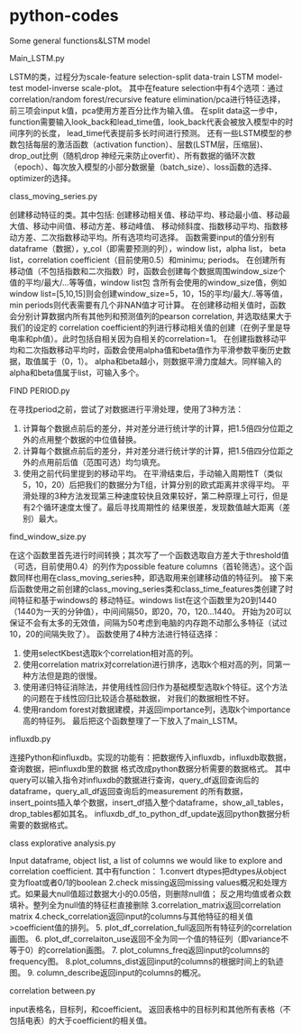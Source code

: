 # python-codes
Some general functions&amp;LSTM model



Main_LSTM.py

LSTM的类，过程分为scale-feature selection-split data-train LSTM model-test model-inverse scale-plot。
其中在feature selection中有4个选项：通过correlation/random forest/recursive feature elimination/pca进行特征选择，
前三项会input k值，pca使用方差百分比作为输入值。
在split data这一步中，function需要输入look_back和lead_time值，look_back代表会被放入模型中的时间序列的长度，
lead_time代表提前多长时间进行预测。
还有一些LSTM模型的参数包括每层的激活函数（activation function）、层数(LSTM层，压缩层)、drop_out比例（随机drop
神经元来防止overfit）、所有数据的循环次数（epoch）、每次放入模型的小部分数据量（batch_size）、loss函数的选择、
optimizer的选择。


class_moving_series.py

创建移动特征的类。其中包括: 创建移动相关值、移动平均、移动最小值、移动最大值、移动中间值、移动方差、移动峰值、
移动倾斜度、指数移动平均、指数移动方差、二次指数移动平均。所有选项均可选择。
函数需要input的值分别有dataframe（数据），y_col（即需要预测的列），window list，alpha list，
beta list，correlation coefficient（目前使用0.5）和minimu; periods。
在创建所有移动值（不包括指数和二次指数）时，函数会创建每个数据周围window_size个值的平均/最大/...等等值，window list包
含所有会使用的window_size值，例如window list=[5,10,15]则会创建window_size=5，10，15的平均/最大/..等等值，min
periods则代表需要有几个非NAN值才可计算。
在创建移动相关值时，函数会分别计算数据内所有其他列和预测值列的pearson correlation, 并选取结果大于我们的设定的
correlation coefficient的列进行移动相关值的创建（在例子里是导电率和ph值）。此时包括自相关因为自相关的correlation=1。
在创建指数移动平均和二次指数移动平均时，函数会使用alpha值和beta值作为平滑参数平衡历史数据，取值属于（0，1）。
alpha和beta越小，则数据平滑力度越大。同样输入的alpha和beta值属于list，可输入多个。


FIND PERIOD.py

在寻找period之前，尝试了对数据进行平滑处理，使用了3种方法：
1. 计算每个数据点前后的差分，并对差分进行统计学的计算，把1.5倍四分位距之外的点用整个数据的中位值替换。
2. 计算每个数据点前后的差分，并对差分进行统计学的计算，把1.5倍四分位距之外的点用前后值（范围可选）均匀填充。
3. 使用之前代码里提到的移动平均。
在平滑结束后，手动输入周期性T（类似5，10，20）后把我们的数据分为T组，计算分别的欧式距离并求得平均。
平滑处理的3种方法发现第三种速度较快且效果较好，第二种原理上可行，但是有2个循环速度太慢了。最后寻找周期性的
结果很差，发现数值越大距离（差别）最大。


find_window_size.py

在这个函数里首先进行时间转换；其次写了一个函数选取自方差大于threshold值（可选，目前使用0.4）的列作为possible
feature columns（首轮筛选）。这个函数同样也用在class_moving_series种，即选取用来创建移动值的特征列。
接下来后函数使用之前创建的class_moving_series类和class_time_features类创建了时间特征和基于windows的
移动特征。windows list在这个函数里为20到1440（1440为一天的分钟值），中间间隔50，即20，70，120...1440。
开始为20可以保证不会有太多的无效值，间隔为50考虑到电脑的内存跑不动那么多特征（试过10，20的间隔失败了）。
函数使用了4种方法进行特征选择：
1. 使用selectKbest选取k个correlation相对高的列。
2. 使用correlation matrix对correlation进行排序，选取k个相对高的列，同第一种方法但是跑的很慢。
3. 使用递归特征消除法，并使用线性回归作为基础模型选取k个特征。这个方法的问题在于线性回归比较适合基础数据，
对我们的数据相性不好。
4. 使用random forest对数据建模，并返回importance列，选取k个importance高的特征列。
最后把这个函数整理了一下放入了main_LSTM。


influxdb.py

连接Python和influxdb。实现的功能有：把数据传入influxdb，influxdb取数据，查询数据，把influxdb里的数据
格式改成python数据分析需要的数据格式。
其中query可以输入指令对influxdb的数据进行查询，query_df返回查询后的dataframe，query_all_df返回查询后的measurement
的所有数据，insert_points插入单个数据，insert_df插入整个dataframe，show_all_tables，drop_tables都如其名。
influxdb_df_to_python_df_update返回python数据分析需要的数据格式。


class explorative analysis.py

Input dataframe, object list, a list of columns we would like to explore and correlation coefficient.
其中有function：
1.convert dtypes把dtypes从object变为float或者0/1的boolean
2.check missing返回missing values概况和处理方式。如果最大null值超过数据大小的0.05倍，则删除null值；
反之用均值或者众数填补。整列全为null值的特征栏直接删除
3.correlation_matrix返回correlation matrix
4.check_correlation返回input的columns与其他特征的相关值>coefficient值的排列。
5. plot_df_correlation_full返回所有特征列的correlation画图。
6. plot_df_correlaiton_use返回不全为同一个值的特征列（即variance不等于0）的correlation画图。
7. plot_columns_freq返回input的columns的frequency图。
8.plot_columns_dist返回input的columns的根据时间上的轨迹图。
9. column_describe返回input的columns的概况。


correlation between.py

input表格名，目标列，和coefficient。
返回表格中的目标列和其他所有表格（不包括电表）的大于coefficient的相关值。

